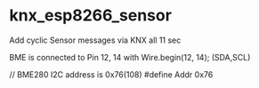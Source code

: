 # knx_esp8266_sensor
Add cyclic Sensor messages via KNX all 11 sec

BME is connected to Pin 12, 14 with
Wire.begin(12, 14); (SDA,SCL)

// BME280 I2C address is 0x76(108)
#define Addr 0x76



